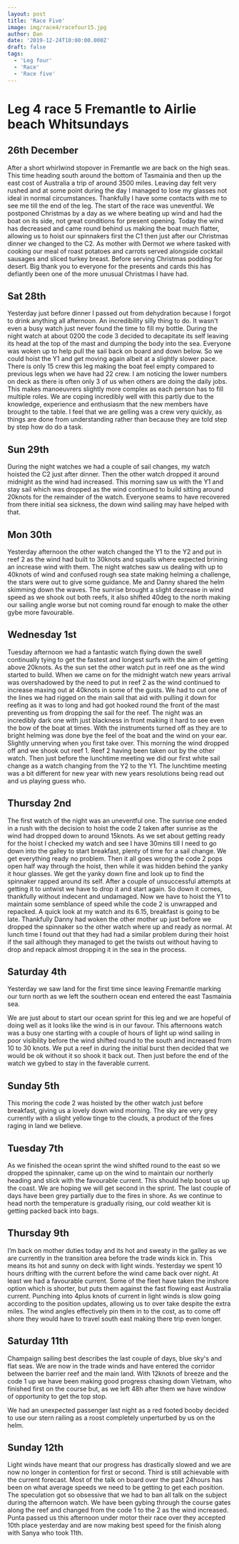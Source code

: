 ```yaml
---
layout: post
title: 'Race Five'
image: img/race4/racefour15.jpg
author: Dan
date: '2019-12-24T10:00:00.000Z'
draft: false
tags:
  - 'Leg four'
  - 'Race'
  - 'Race five'
---
```


# Leg 4 race 5 Fremantle to Airlie beach Whitsundays

## 26th December

After a short whirlwind stopover in Fremantle we are back on the high seas. This time heading south around the bottom of Tasmainia and then up the east cost of Australia a trip of around 3500 miles. Leaving day felt very rushed and at some point during the day I managed to lose my glasses not ideal in normal circumstances. Thankfully I have some contacts with me to see me till the end of the leg. The start of the race was uneventful. We postponed Christmas by a day as we where beating up wind and had the boat on its side, not great conditions for present opening. Today the wind has decreased and came round behind us making the boat much flatter, allowing us to hoist our spinnakers first the C1 then just after our Christmas dinner we changed to the C2. As mother with Dermot we where tasked with cooking our meal of roast potatoes and carrots served alongside cocktail sausages and sliced turkey breast. Before serving Christmas podding for desert. Big thank you to everyone for the presents and cards this has defiantly been one of the more unusual  Christmas I have had.


## Sat 28th

Yesterday just before dinner I passed out from dehydration because I forgot to drink anything all afternoon. An incredibility silly thing to do. It wasn't even a busy watch just never found the time to fill my bottle. During the night watch at about 0200 the code 3 decided to decapitate its self leaving its head at the top of the mast and dumping the body into the sea. Everyone was woken up to help pull the sail back on board and down below. So we could hoist the Y1 and get moving again albeit at a slightly slower pace. There is only 15 crew this leg making the boat feel empty compared to previous legs when we have had 22 crew. I am noticing the lower numbers on deck as there is often only 3 of us when others are doing the daily jobs. This makes manoeuvrers slightly more complex as each person has to fill multiple roles. We are coping incredibly well with this partly due to the knowledge, experience and enthusiasm that the new members have brought to the table. I feel that we are gelling was a crew very quickly, as things are done from understanding rather than because they are told step by step how do do a task.

## Sun 29th

During the night watches we had a couple of sail changes, my watch hoisted the C2 just after dinner. Then the other watch dropped it around midnight as the wind had increased. This morning saw us with the Y1 and stay sail which was dropped as the wind continued to build sitting around 20knots for the remainder of the watch. Everyone seams to have recovered from there initial sea sickness, the down wind sailing may have helped with that. 

## Mon 30th

Yesterday afternoon the other watch changed the Y1 to the Y2 and put in reef 2 as the wind had built to 30knots and squalls where expected brining an increase wind with them. The night watches saw us dealing with up to 40knots of wind and confused rough sea state making helming a challenge, the stars were out to give some guidance. Me and Danny shared the helm skimming down the waves. The sunrise brought a slight decrease in wind speed as we shook out both reefs, it also shifted 40deg to the north making our sailing angle worse but not coming round far enough to make the other gybe more favourable. 

## Wednesday 1st

Tuesday afternoon we had a fantastic watch flying down the swell continually tying to get the fastest and longest surfs with the aim of getting above 20knots. As the sun set the other watch put in reef one as the wind started to build. When we came on for the midnight watch new years arrival was overshadowed by the need to put in reef 2 as the wind continued to increase maxing out at 40knots in some of the gusts. We had to cut one of the lines we had rigged on the main sail that aid with pulling it down for reefing as it was to long and had got hooked round the front of the mast preventing us from dropping the sail for the reef. The night was an incredibly dark one with just blackness in front making it hard to see even the bow of the boat at times. With the instruments turned off as they are to bright helming was done bye the feel of the boat and the wind on your ear. Slightly unnerving when you first take over. This morning the wind dropped off and we shook out reef 1. Reef 2 having been taken out by the other watch. Then just before the lunchtime meeting we did our first white sail change as a watch changing from the Y2 to the Y1. The lunchtime meeting was a bit different for new year with new years resolutions being read out and us playing guess who. 

## Thursday 2nd 

The first watch of the night was an uneventful one. The sunrise one ended in a rush with the decision to hoist the code 2 taken after sunrise as the wind had dropped down to around 15knots. As we set about getting ready for the hoist I checked my watch and see I have 30mins till I need to go down into the galley to start breakfast, plenty of time for a sail change. We get everything ready no problem. Then it all goes wrong the code 2 pops open half way through the hoist, then while it was hidden behind the yanky it hour glasses. We get the yanky down fine and look up to find the spinnaker rapped around its self. After a couple of unsuccessful attempts at getting it to untwist we have to drop it and start again. So down it comes, thankfully without indecent and undamaged. Now we have to hoist the Y1 to maintain some semblance of speed while the code 2 is unwrapped and repacked. A quick look at my watch and its 6.15, breakfast is going to be late. Thankfully Danny had woken the other mother up just before we dropped the spinnaker so the other watch where up and ready as normal. At lunch time I found out that they had had a similar problem during their hoist if the sail although they managed to get the twists out without having to drop and repack almost dropping it in the sea in the process. 

## Saturday 4th 

Yesterday we saw land for the first time since leaving Fremantle marking our turn north as we left the southern ocean end entered the east Tasmainia sea. 

We are just about to start our ocean sprint for this leg and we are hopeful of doing well as it looks like the wind is in our favour. This afternoons watch was a busy one starting with a couple of hours of light up wind sailing in poor visibility before the wind shifted round to the south and increased from 10 to 30 knots. We put a reef in during the initial burst then decided that we would be ok without it so shook it back out. Then just before the end of the watch we gybed to stay in the faverable current.

## Sunday 5th 

This moring the code 2 was hoisted by the other watch just before breakfast, giving us a lovely down wind morning. The sky are very grey currently with a slight yellow tinge to the clouds, a product of the fires raging in land we believe.



## Tuesday 7th

As we finished the ocean sprint the wind shifted round to the east so we dropped the spinnaker, came up on the wind to maintain our northerly heading and stick with the favourable current. This should help boost us up the coast. We are hoping we will get second in the sprint. The last couple of days have been grey partially due to the fires in shore. As we continue to head north the temperature is gradually rising, our cold weather kit is getting packed back into bags. 

## Thursday 9th

I’m back on mother duties today and its hot and sweaty in the galley as we are currently in the transition area before the trade winds kick in. This means its hot and sunny on deck with light winds. Yesterday we spent 10 hours drifting with the current before the wind came back over night. At least we had a favourable current. Some of the fleet have taken the inshore option which is shorter, but puts them against the fast flowing east Australia current. Punching into 4plus knots of current in light winds is slow going according to the position updates, allowing us to over take despite the extra miles. The wind angles effectively pin them in to the cost, as to come off shore they would have to travel south east making there trip even longer. 

## Saturday 11th

Champaign sailing best describes the last couple of days, blue sky's and flat seas. We are now in the trade winds and have entered the corridor between the barrier reef and the main land. With 12knots of breeze and the code 1 up we have been making good progress chasing down Vietnam, who finished first on the course but, as we left 48h after them we have window of opportunity to get the top stop.

We had an unexpected passenger last night as a red footed booby decided to use our stern railing as a roost completely unperturbed by us on the helm.

## Sunday 12th 

Light winds have meant that our progress has drastically slowed and we are now no longer in contention for first or second. Third is still achievable with the current forecast. Most of the talk on board over the past 24hours has been on what average speeds we need to be getting to get each position. The speculation got so obsessive that we had to ban all talk on the subject during the afternoon watch. 
We have been gybing through the course gates along the reef and changed from the code 1 to the 2 as the wind increased. 
Punta passed us this afternoon under motor their race over they accepted 10th place yesterday and are now making best speed for the finish along with Sanya who took 11th.
